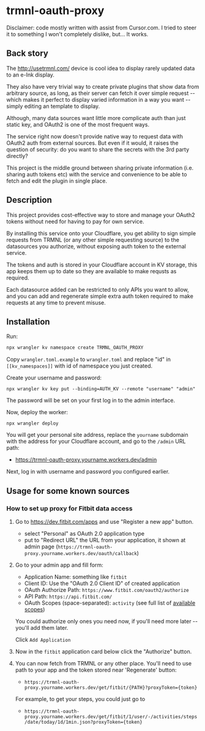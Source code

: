# trmnl-oauth-proxy

Disclaimer: code mostly written with assist from Cursor.com. I tried to steer it to something I
won't completely dislike, but... It works.

## Back story

The http://usetrmnl.com/ device is cool idea to display rarely updated data to an e-Ink display.

They also have very trivial way to create private plugins that show data from arbitrary source,
as long, as their server can fetch it over simple request -- which makes it perfect to display
varied information in a way you want -- simply editing an template to display.

Although, many data sources want little more complicate auth than just static key, and OAuth2
is one of the most frequent ways.

The service right now doesn't provide native way to request data with OAuth2 auth from external
sources. But even if it would, it raises the question of security: do you want to share the
secrets with the 3rd party directly?

This project is the middle ground between sharing private information (i.e. sharing auth tokens
etc) with the service and convenience to be able to fetch and edit the plugin in single place.

## Description

This project provides cost-effective way to store and manage your OAuth2 tokens without need
for having to pay for own service.

By installing this service onto your Cloudflare, you get ability to sign simple requests from
TRMNL (or any other simple requesting source) to the datasources you authorize, without exposing
auth token to the external service.

The tokens and auth is stored in your Cloudflare account in KV storage, this app keeps them
up to date so they are available to make requsts as required.

Each datasource added can be restricted to only APIs you want to allow, and you can add and
regenerate simple extra auth token required to make requests at any time to prevent misuse.

## Installation

Run:

```bash
npx wrangler kv namespace create TRMNL_OAUTH_PROXY
```

Copy `wrangler.toml.example` to `wrangler.toml` and replace "id" in `[[kv_namespaces]]` with
id of namespace you just created.

Create your username and password:

```
npx wrangler kv key put --binding=AUTH_KV --remote "username" "admin"
```

The password will be set on your first log in to the admin interface.

Now, deploy the worker:

```
npx wrangler deploy
```

You will get your personal site address, replace the `yourname` subdomain with the address for your Cloudflare account, and go to the `/admin` URL path:

- https://trmnl-oauth-proxy.yourname.workers.dev/admin

Next, log in with username and password you configured earlier.

## Usage for some known sources

### How to set up proxy for Fitbit data access

1. Go to https://dev.fitbit.com/apps and use "Register a new app" button.

   - select "Personal" as OAuth 2.0 application type
   - put to "Redirect URL" the URL from your application, it shown at admin page
     (`https://trmnl-oauth-proxy.yourname.workers.dev/oauth/callback`)

2. Go to your admin app and fill form:

   - Application Name: something like `fitbit`
   - Client ID: Use the "OAuth 2.0 Client ID" of created application
   - OAuth Authorize Path: `https://www.fitbit.com/oauth2/authorize`
   - API Path: `https://api.fitbit.com/`
   - OAuth Scopes (space-separated): `activity` (see full list of [available scopes])

   You could authorize only ones you need now, if you'll need more later -- you'll
   add them later.

   Click `Add Application`

3. Now in the `fitbit` application card below click the "Authorize" button.

4. You can now fetch from TRMNL or any other place. You'll need to use path to your app and the token stored near
   'Regenerate' button:

   - `https://trmnl-oauth-proxy.yourname.workers.dev/get/fitbit/{PATH}?proxyToken={token}`
  
   For example, to get your steps, you could just go to
  
   - `https://trmnl-oauth-proxy.yourname.workers.dev/get/fitbit/1/user/-/activities/steps/date/today/1d/1min.json?proxyToken={token}`


[available scopes]: https://dev.fitbit.com/build/reference/web-api/developer-guide/application-design/#Scopes
